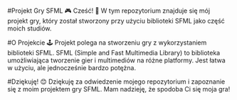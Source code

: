 #Projekt Gry SFML 🎮
Cześć! 👋 W tym repozytorium znajduje się mój projekt gry, który został stworzony przy użyciu biblioteki SFML jako część moich studiów.

#O Projekcie 🕹️
Projekt polega na stworzeniu gry z wykorzystaniem biblioteki SFML. SFML (Simple and Fast Multimedia Library) to biblioteka umożliwiająca tworzenie gier i multimediów na różne platformy. Jest łatwa w użyciu, ale jednocześnie bardzo potężna.

#Dziękuję! 😊
Dziękuję za odwiedzenie mojego repozytorium i zapoznanie się z moim projektem gry SFML. Mam nadzieję, że spodoba Ci się moja gra!
